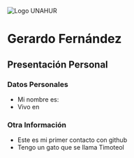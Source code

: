 ![Logo UNAHUR](./UNAHUR.png)

# Gerardo Fernández
## Presentación Personal

### Datos Personales
- Mi nombre es:
- Vivo en


### Otra Información
- Este es mi primer contacto con github
- Tengo un gato que se llama Timoteol
